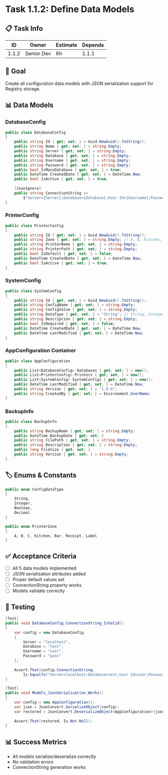 # Task 1.1.2: Define Data Models

## 📋 Task Info
| **ID** | **Owner** | **Estimate** | **Depends** |
|--------|-----------|--------------|-------------|
| 1.1.2 | Senior Dev | 6h | 1.1.1 |

## 🎯 Goal
Create all configuration data models with JSON serialization support for Registry storage.

## 📊 Data Models

### DatabaseConfig
```csharp
public class DatabaseConfig
{
    public string Id { get; set; } = Guid.NewGuid().ToString();
    public string Name { get; set; } = string.Empty;
    public string Server { get; set; } = string.Empty;
    public string Database { get; set; } = string.Empty;
    public string Username { get; set; } = string.Empty;
    public string Password { get; set; } = string.Empty;
    public bool IsMainDatabase { get; set; } = true;
    public DateTime CreatedDate { get; set; } = DateTime.Now;
    public bool IsActive { get; set; } = true;
    
    [JsonIgnore]
    public string ConnectionString => 
        $"Server={Server};Database={Database};User Id={Username};Password={Password};";
}
```

### PrinterConfig
```csharp
public class PrinterConfig
{
    public string Id { get; set; } = Guid.NewGuid().ToString();
    public string Zone { get; set; } = string.Empty; // A, B, Kitchen, Bar
    public string PrinterName { get; set; } = string.Empty;
    public string PrinterPath { get; set; } = string.Empty;
    public bool IsDefault { get; set; } = false;
    public DateTime CreatedDate { get; set; } = DateTime.Now;
    public bool IsActive { get; set; } = true;
}
```

### SystemConfig
```csharp
public class SystemConfig
{
    public string Id { get; set; } = Guid.NewGuid().ToString();
    public string ConfigName { get; set; } = string.Empty;
    public string ConfigValue { get; set; } = string.Empty;
    public string DataType { get; set; } = "String"; // String, Integer, Boolean, Decimal
    public string Description { get; set; } = string.Empty;
    public bool IsRequired { get; set; } = false;
    public DateTime CreatedDate { get; set; } = DateTime.Now;
    public DateTime LastModified { get; set; } = DateTime.Now;
}
```

### AppConfiguration Container
```csharp
public class AppConfiguration
{
    public List<DatabaseConfig> Databases { get; set; } = new();
    public List<PrinterConfig> Printers { get; set; } = new();
    public List<SystemConfig> SystemConfigs { get; set; } = new();
    public DateTime LastModified { get; set; } = DateTime.Now;
    public string Version { get; set; } = "1.0.0";
    public string CreatedBy { get; set; } = Environment.UserName;
}
```

### BackupInfo
```csharp
public class BackupInfo
{
    public string BackupName { get; set; } = string.Empty;
    public DateTime BackupDate { get; set; }
    public string FilePath { get; set; } = string.Empty;
    public string Description { get; set; } = string.Empty;
    public long FileSize { get; set; }
    public string Version { get; set; } = string.Empty;
}
```

## 🏷️ Enums & Constants
```csharp
public enum ConfigDataType
{
    String,
    Integer,
    Boolean,
    Decimal
}

public enum PrinterZone
{
    A, B, C, Kitchen, Bar, Receipt, Label
}
```

## ✅ Acceptance Criteria
- [ ] All 5 data models implemented
- [ ] JSON serialization attributes added
- [ ] Proper default values set
- [ ] ConnectionString property works
- [ ] Models validate correctly

## 🧪 Testing
```csharp
[Test]
public void DatabaseConfig_ConnectionString_IsValid()
{
    var config = new DatabaseConfig 
    { 
        Server = "localhost", 
        Database = "test", 
        Username = "user", 
        Password = "pass" 
    };
    
    Assert.That(config.ConnectionString, 
        Is.EqualTo("Server=localhost;Database=test;User Id=user;Password=pass;"));
}

[Test]
public void Models_JsonSerialization_Works()
{
    var config = new AppConfiguration();
    var json = JsonConvert.SerializeObject(config);
    var restored = JsonConvert.DeserializeObject<AppConfiguration>(json);
    
    Assert.That(restored, Is.Not.Null);
}
```

## 📊 Success Metrics
- All models serialize/deserialize correctly
- No validation errors
- ConnectionString generation works